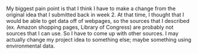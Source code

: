 My biggest pain point is that I think I have to make a change from the original idea that I submitted back in week 2.
At that time, I thought that I would be able to get data off of webpages, so the sources that I described (ex. Amazon shopping pages, 
Library of Congress) are probably not sources that I can use. So I have to come up with other sources. I may actually change my project idea
to something else; maybe something using environmental data.
